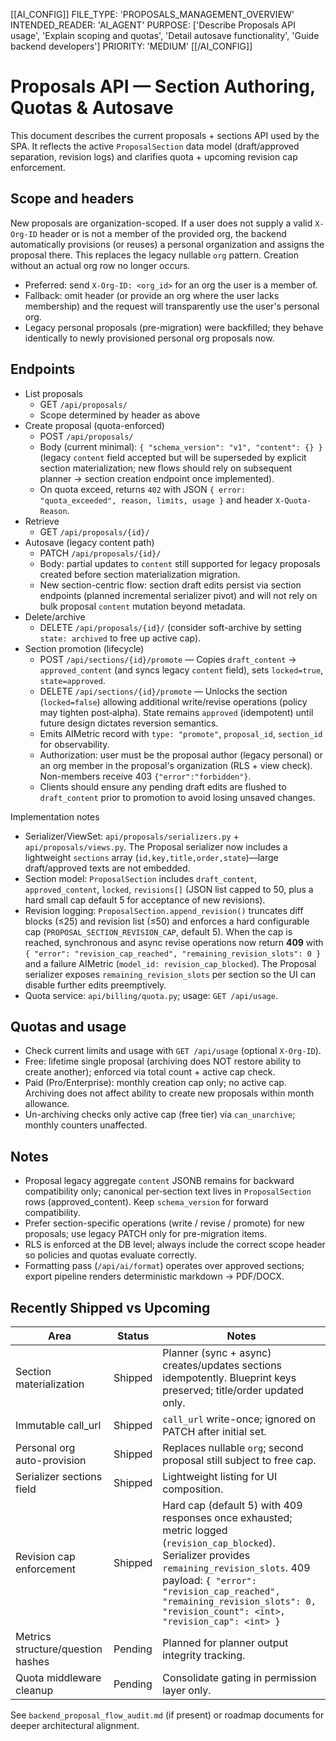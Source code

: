 [[AI_CONFIG]]
FILE_TYPE: 'PROPOSALS_MANAGEMENT_OVERVIEW'
INTENDED_READER: 'AI_AGENT'
PURPOSE: ['Describe Proposals API usage', 'Explain scoping and quotas', 'Detail autosave functionality', 'Guide backend developers']
PRIORITY: 'MEDIUM'
[[/AI_CONFIG]]

# Proposals API — Section Authoring, Quotas & Autosave

This document describes the current proposals + sections API used by the SPA. It reflects the active `ProposalSection` data model (draft/approved separation, revision logs) and clarifies quota + upcoming revision cap enforcement.

## Scope and headers
New proposals are organization-scoped. If a user does not supply a valid `X-Org-ID` header or is not a member of the provided org, the backend automatically provisions (or reuses) a personal organization and assigns the proposal there. This replaces the legacy nullable `org` pattern. Creation without an actual org row no longer occurs.

- Preferred: send `X-Org-ID: <org_id>` for an org the user is a member of.
- Fallback: omit header (or provide an org where the user lacks membership) and the request will transparently use the user's personal org.
- Legacy personal proposals (pre-migration) were backfilled; they behave identically to newly provisioned personal org proposals now.

## Endpoints

- List proposals
  - GET `/api/proposals/`
  - Scope determined by header as above
- Create proposal (quota-enforced)
  - POST `/api/proposals/`
  - Body (current minimal): `{ "schema_version": "v1", "content": {} }` (legacy `content` field accepted but will be superseded by explicit section materialization; new flows should rely on subsequent planner → section creation endpoint once implemented).
  - On quota exceed, returns `402` with JSON `{ error: "quota_exceeded", reason, limits, usage }` and header `X-Quota-Reason`.
- Retrieve
  - GET `/api/proposals/{id}/`
- Autosave (legacy content path)
  - PATCH `/api/proposals/{id}/`
  - Body: partial updates to `content` still supported for legacy proposals created before section materialization migration.
  - New section-centric flow: section draft edits persist via section endpoints (planned incremental serializer pivot) and will not rely on bulk proposal `content` mutation beyond metadata.
- Delete/archive
  - DELETE `/api/proposals/{id}/` (consider soft-archive by setting `state: archived` to free up active cap).
- Section promotion (lifecycle)
  - POST `/api/sections/{id}/promote` — Copies `draft_content` → `approved_content` (and syncs legacy `content` field), sets `locked=true`, `state=approved`.
  - DELETE `/api/sections/{id}/promote` — Unlocks the section (`locked=false`) allowing additional write/revise operations (policy may tighten post‑alpha). State remains `approved` (idempotent) until future design dictates reversion semantics.
  - Emits AIMetric record with `type: "promote"`, `proposal_id`, `section_id` for observability.
  - Authorization: user must be the proposal author (legacy personal) or an org member in the proposal's organization (RLS + view check). Non-members receive 403 `{"error":"forbidden"}`.
  - Clients should ensure any pending draft edits are flushed to `draft_content` prior to promotion to avoid losing unsaved changes.

Implementation notes

- Serializer/ViewSet: `api/proposals/serializers.py` + `api/proposals/views.py`. The Proposal serializer now includes a lightweight `sections` array (`id,key,title,order,state`)—large draft/approved texts are not embedded.
- Section model: `ProposalSection` includes `draft_content`, `approved_content`, `locked`, `revisions[]` (JSON list capped to 50, plus a hard small cap default 5 for acceptance of new revisions).
- Revision logging: `ProposalSection.append_revision()` truncates diff blocks (≤25) and revision list (≤50) and enforces a hard configurable cap (`PROPOSAL_SECTION_REVISION_CAP`, default 5). When the cap is reached, synchronous and async revise operations now return **409** with `{ "error": "revision_cap_reached", "remaining_revision_slots": 0 }` and a failure AIMetric (`model_id: revision_cap_blocked`). The Proposal serializer exposes `remaining_revision_slots` per section so the UI can disable further edits preemptively.
- Quota service: `api/billing/quota.py`; usage: `GET /api/usage`.

## Quotas and usage

- Check current limits and usage with `GET /api/usage` (optional `X-Org-ID`).
- Free: lifetime single proposal (archiving does NOT restore ability to create another); enforced via total count + active cap check.
- Paid (Pro/Enterprise): monthly creation cap only; no active cap. Archiving does not affect ability to create new proposals within month allowance.
- Un-archiving checks only active cap (free tier) via `can_unarchive`; monthly counters unaffected.

## Notes

- Proposal legacy aggregate `content` JSONB remains for backward compatibility only; canonical per‑section text lives in `ProposalSection` rows (approved_content). Keep `schema_version` for forward compatibility.
- Prefer section-specific operations (write / revise / promote) for new proposals; use legacy PATCH only for pre-migration items.
- RLS is enforced at the DB level; always include the correct scope header so policies and quotas evaluate correctly.
- Formatting pass (`/api/ai/format`) operates over approved sections; export pipeline renders deterministic markdown → PDF/DOCX.

## Recently Shipped vs Upcoming

| Area | Status | Notes |
|------|--------|-------|
| Section materialization | Shipped | Planner (sync + async) creates/updates sections idempotently. Blueprint keys preserved; title/order updated only. |
| Immutable call_url | Shipped | `call_url` write-once; ignored on PATCH after initial set. |
| Personal org auto-provision | Shipped | Replaces nullable `org`; second proposal still subject to free cap. |
| Serializer sections field | Shipped | Lightweight listing for UI composition. |
| Revision cap enforcement | Shipped | Hard cap (default 5) with 409 responses once exhausted; metric logged (`revision_cap_blocked`). Serializer provides `remaining_revision_slots`. 409 payload: `{ "error": "revision_cap_reached", "remaining_revision_slots": 0, "revision_count": <int>, "revision_cap": <int> }` |
| Metrics structure/question hashes | Pending | Planned for planner output integrity tracking. |
| Quota middleware cleanup | Pending | Consolidate gating in permission layer only. |

See `backend_proposal_flow_audit.md` (if present) or roadmap documents for deeper architectural alignment.
